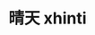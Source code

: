 ---
layout: post
title: 晴天 xhinti 
tags:
pinyin: 
  - xhinti #上海话拼音。无需标注阴平，无需因变调留空格。 
  - qingtian #汉语拼音。无需标注普通话四声。
keyword: 
---